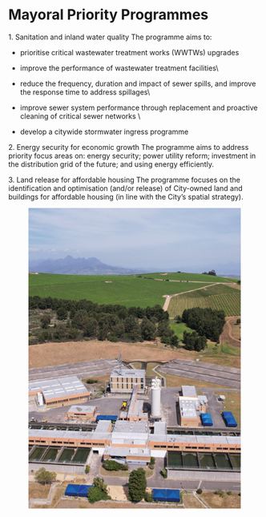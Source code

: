 # Mayoral Priority Programmes

1\. Sanitation and inland water quality The programme aims to:

* prioritise critical wastewater treatment works (WWTWs) upgrades
* improve the performance of wastewater treatment facilities\

* reduce the frequency, duration and impact of sewer spills, and improve the response time to address spillages\

* improve sewer system performance through replacement and proactive cleaning of critical sewer networks \

* develop a citywide stormwater ingress programme

2\.     Energy security for economic growth The programme aims to address priority focus areas on: energy security; power utility reform; investment in the distribution grid of the future; and using energy efficiently.

3\.     Land release for affordable housing The programme focuses on the identification and optimisation (and/or release) of City-owned land and buildings for affordable housing (in line with the City’s spatial strategy).

<figure><img src="../.gitbook/assets/image (58).png" alt=""><figcaption></figcaption></figure>

